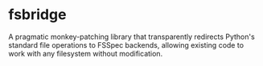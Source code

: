 # fsbridge
A pragmatic monkey-patching library that transparently redirects Python's standard file operations to FSSpec backends, allowing existing code to work with any filesystem without modification.
